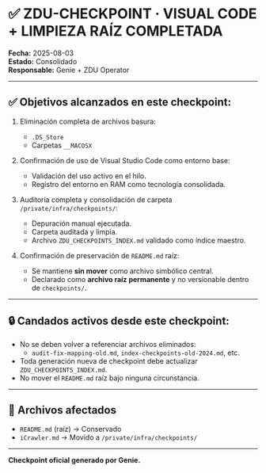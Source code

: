 # ✅ ZDU-CHECKPOINT · VISUAL CODE + LIMPIEZA RAÍZ COMPLETADA

**Fecha:** 2025-08-03  
**Estado:** Consolidado  
**Responsable:** Genie + ZDU Operator

---

## ✅ Objetivos alcanzados en este checkpoint:

1. Eliminación completa de archivos basura:
   - `.DS_Store`
   - Carpetas `__MACOSX`

2. Confirmación de uso de Visual Studio Code como entorno base:
   - Validación del uso activo en el hilo.
   - Registro del entorno en RAM como tecnología consolidada.

3. Auditoría completa y consolidación de carpeta `/private/infra/checkpoints/`:
   - Depuración manual ejecutada.
   - Carpeta auditada y limpia.
   - Archivo `ZDU_CHECKPOINTS_INDEX.md` validado como índice maestro.

4. Confirmación de preservación de `README.md` raíz:
   - Se mantiene **sin mover** como archivo simbólico central.
   - Declarado como **archivo raíz permanente** y no versionable dentro de `checkpoints/`.

---

## 🔒 Candados activos desde este checkpoint:

- No se deben volver a referenciar archivos eliminados:
  - `audit-fix-mapping-old.md`, `index-checkpoints-old-2024.md`, etc.
- Toda generación nueva de checkpoint debe actualizar `ZDU_CHECKPOINTS_INDEX.md`.
- No mover el `README.md` raíz bajo ninguna circunstancia.

---

## 📁 Archivos afectados

- `README.md` (raíz) → Conservado
- `iCrawler.md` → Movido a `/private/infra/checkpoints/`

---

**Checkpoint oficial generado por Genie.**
